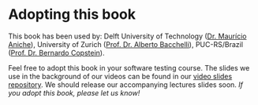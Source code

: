 

# Adopting this book

This book has been used by: Delft University of Technology ([Dr. Maurício Aniche](https://www.mauricioaniche.com)),
University of Zurich ([Prof. Dr. Alberto Bacchelli](https://sback.it)), PUC-RS/Brazil ([Prof. Dr. Bernardo Copstein](https://www.linkedin.com/in/bernardo-copstein-3226095)).

Feel free to adopt this book in your software testing course.
The slides we use in the background of our videos can be found
in our [video slides repository](https://github.com/sttp-book/video-slides).
We should release our accompanying lectures slides soon. _If you adopt
this book, please let us know!_